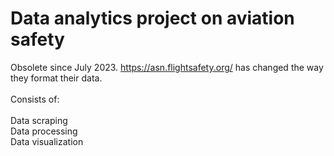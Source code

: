 # Data analytics project on aviation safety

Obsolete since July 2023. https://asn.flightsafety.org/ has changed the way they format their data. <br>
<br>
Consists of: <br>
<br>
Data scraping <br>
Data processing <br>
Data visualization <br>
